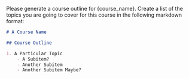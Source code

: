 Please generate a course outline for {course_name}. Create a list of the topics you are going to cover for this course in the following markdown format:

```markdown
# A Course Name 

## Course Outline

1. A Particular Topic
    - A Subitem?
    - Another Subitem
    - Another Subitem Maybe?
```